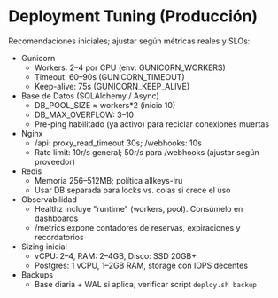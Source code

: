 # Deployment Tuning (Producción)

Recomendaciones iniciales; ajustar según métricas reales y SLOs:

- Gunicorn
  - Workers: 2–4 por CPU (env: GUNICORN_WORKERS)
  - Timeout: 60–90s (GUNICORN_TIMEOUT)
  - Keep-alive: 75s (GUNICORN_KEEP_ALIVE)
- Base de Datos (SQLAlchemy / Async)
  - DB_POOL_SIZE ≈ workers*2 (inicio 10)
  - DB_MAX_OVERFLOW: 3–10
  - Pre-ping habilitado (ya activo) para reciclar conexiones muertas
- Nginx
  - /api: proxy_read_timeout 30s; /webhooks: 10s
  - Rate limit: 10r/s general; 50r/s para /webhooks (ajustar según proveedor)
- Redis
  - Memoria 256–512MB; política allkeys-lru
  - Usar DB separada para locks vs. colas si crece el uso
- Observabilidad
  - Healthz incluye "runtime" (workers, pool). Consúmelo en dashboards
  - /metrics expone contadores de reservas, expiraciones y recordatorios
- Sizing inicial
  - vCPU: 2–4, RAM: 2–4GB, Disco: SSD 20GB+
  - Postgres: 1 vCPU, 1–2GB RAM, storage con IOPS decentes
- Backups
  - Base diaria + WAL si aplica; verificar script `deploy.sh backup`

